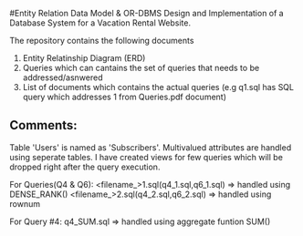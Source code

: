 #Entity Relation Data Model & OR-DBMS
Design and Implementation of a Database System for a Vacation Rental Website.

The repository contains the following documents 
1. Entity Relatinship Diagram (ERD)
2. Queries which can cantains the set of queries that needs to be addressed/asnwered
3. List of documents which contains the actual queries (e.g q1.sql has SQL query which addresses 1 from Queries.pdf document)

Comments:
--------
Table 'Users' is named as 'Subscribers'.
Multivalued attributes are handled using seperate tables.
I have created views for few queries which will be dropped right after the query execution.

For Queries(Q4 & Q6):
<filename_>1.sql(q4_1.sql,q6_1.sql) => handled using DENSE_RANK()
<filename_>2.sql(q4_2.sql,q6_2.sql) => handled using rownum

For Query #4:
q4_SUM.sql => handled using aggregate funtion SUM()
